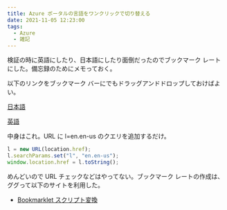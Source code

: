 ```yaml
---
title: Azure ポータルの言語をワンクリックで切り替える
date: 2021-11-05 12:23:00
tags:
  - Azure
  - 雑記
---
```


検証の時に英語にしたり、日本語にしたり面倒だったのでブックマーク レートにした。備忘録のためにメモっておく。

以下のリンクをブックマーク バーにでもドラッグアンドドロップしておけばよい。

<a href="javascript:l%3Dnew%20URL(location.href)%3Bl.searchParams.set(%22l%22%2C%22ja.ja-jp%22)%3Bwindow.location.href%3Dl.toString()%3Bvoid(0);">日本語</a>

<a href="javascript:l%3Dnew%20URL(location.href)%3Bl.searchParams.set(%22l%22%2C%22en.en-us%22)%3Bwindow.location.href%3Dl.toString()%3Bvoid(0);">英語</a>

<!-- more -->

中身はこれ。URL に l=en.en-us のクエリを追加するだけ。

```javascript
l = new URL(location.href);
l.searchParams.set("l", "en.en-us");
window.location.href = l.toString();
```

めんどいので URL チェックなどはやってない。ブックマーク レートの作成は、ググって以下のサイトを利用した。

- [Bookmarklet スクリプト変換](https://ytyng.github.io/bookmarklet-script-compress/)